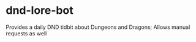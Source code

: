 # dnd-lore-bot
Provides a daily DND tidbit about Dungeons and Dragons; Allows manual requests as well
